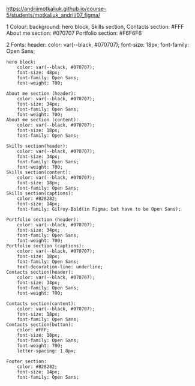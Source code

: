 https://andriimotkaliuk.github.io/course-5/students/motkaliuk_andrii/07_figma/

1 Colour:
background:
hero block, Skills section, Contacts section: #FFF
About me section: #070707
Portfolio section: #F6F6F6

2 Fonts:
header:
color: var(--black, #070707);
font-size: 18px;
font-family: Open Sans;

    hero block:
        color: var(--black, #070707);
        font-size: 48px;
        font-family: Open Sans;
        font-weight: 700;

    About me section (header):
        color: var(--black, #070707);
        font-size: 34px;
        font-family: Open Sans;
        font-weight: 700;
    About me section (content):
        color: var(--black, #070707);
        font-size: 18px;
        font-family: Open Sans;

    Skills section(header):
        color: var(--black, #070707);
        font-size: 34px;
        font-family: Open Sans;
        font-weight: 700;
    Skills section(content):
        color: var(--black, #070707);
        font-size: 18px;
        font-family: Open Sans;
    Skills section(captions):
        color: #828282;
        font-size: 14px;
        font-family: Gilroy-Bold(in Figma; but have to be Open Sans);

    Portfolio section (header):
        color: var(--black, #070707);
        font-size: 34px;
        font-family: Open Sans;
        font-weight: 700;
    Portfolio section (captions):
        color: var(--black, #070707);
        font-size: 18px;
        font-family: Open Sans;
        text-decoration-line: underline;
    Contacts section(header):
        color: var(--black, #070707);
        font-size: 34px;
        font-family: Open Sans;
        font-weight: 700;

    Contacts section(content):
        color: var(--black, #070707);
        font-size: 18px;
        font-family: Open Sans;
    Contacts section(button):
        color: #FFF;
        font-size: 18px;
        font-family: Open Sans;
        font-weight: 700;
        letter-spacing: 1.8px;

    Footer section:
        color: #828282;
        font-size: 14px;
        font-family: Open Sans;
